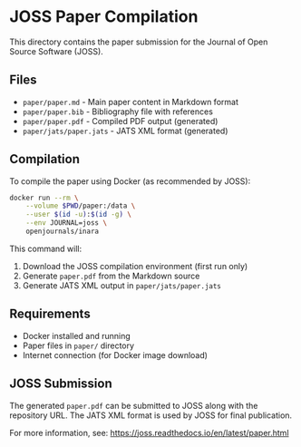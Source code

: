 # JOSS Paper Compilation

This directory contains the paper submission for the Journal of Open Source Software (JOSS).

## Files

- `paper/paper.md` - Main paper content in Markdown format
- `paper/paper.bib` - Bibliography file with references
- `paper/paper.pdf` - Compiled PDF output (generated)
- `paper/jats/paper.jats` - JATS XML format (generated)

## Compilation

To compile the paper using Docker (as recommended by JOSS):

```bash
docker run --rm \
    --volume $PWD/paper:/data \
    --user $(id -u):$(id -g) \
    --env JOURNAL=joss \
    openjournals/inara
```

This command will:
1. Download the JOSS compilation environment (first run only)
2. Generate `paper.pdf` from the Markdown source
3. Generate JATS XML output in `paper/jats/paper.jats`

## Requirements

- Docker installed and running
- Paper files in `paper/` directory
- Internet connection (for Docker image download)

## JOSS Submission

The generated `paper.pdf` can be submitted to JOSS along with the repository URL. The JATS XML format is used by JOSS for final publication.

For more information, see: https://joss.readthedocs.io/en/latest/paper.html